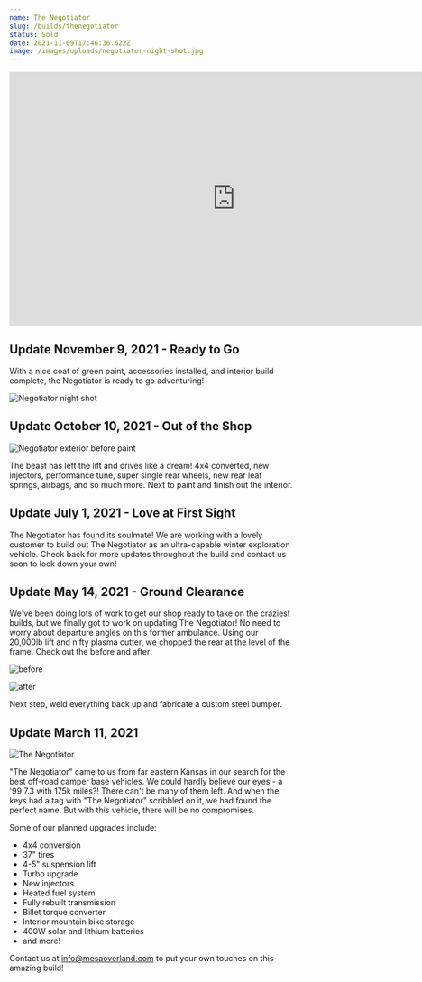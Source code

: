 ```yaml
---
name: The Negotiator
slug: /builds/thenegotiator
status: Sold
date: 2021-11-09T17:46:36.622Z
image: /images/uploads/negotiator-night-shot.jpg
---
```

<iframe width="800" height="450" src="https://www.youtube.com/embed/uET6dbB1_Lo?controls=0" title="YouTube video player" frameborder="0" allow="accelerometer; autoplay; clipboard-write; encrypted-media; gyroscope; picture-in-picture" allowfullscreen></iframe>

## Update November 9, 2021 - Ready to Go
With a nice coat of green paint, accessories installed, and interior build complete, the Negotiator is ready to go adventuring!

![Negotiator night shot](/images/uploads/negotiator-night-shot.jpg "Negotiator night shot")

## Update October 10, 2021 - Out of the Shop

![Negotiator exterior before paint](/images/uploads/negotiator-exterior-before-paint.jpg "Negotiator exterior before paint")

The beast has left the lift and drives like a dream! 4x4 converted, new injectors, performance tune, super single rear wheels, new rear leaf springs, airbags, and so much more. Next to paint and finish out the interior.

## Update July 1, 2021 - Love at First Sight

The Negotiator has found its soulmate! We are working with a lovely customer to build out The Negotiator as an ultra-capable winter exploration vehicle. Check back for more updates throughout the build and contact us soon to lock down your own!

## Update May 14, 2021 - Ground Clearance

We've been doing lots of work to get our shop ready to take on the craziest builds, but we finally got to work on updating The Negotiator! No need to worry about departure angles on this former ambulance. Using our 20,000lb lift and nifty plasma cutter, we chopped the rear at the level of the frame. Check out the before and after:

![before](/images/uploads/negotiator-back-chop-before.jpg)

![after](/images/uploads/negotiator-back-chop-after.jpeg)

Next step, weld everything back up and fabricate a custom steel bumper.

## Update March 11, 2021

![The Negotiator](/images/uploads/negotiator.jpg "The Negotiator")

"The Negotiator" came to us from far eastern Kansas in our search for the best off-road camper base vehicles. We could hardly believe our eyes - a '99 7.3 with 175k miles?! There can't be many of them left. And when the keys had a tag with "The Negotiator" scribbled on it, we had found the perfect name. But with this vehicle, there will be no compromises.

Some of our planned upgrades include:

* 4x4 conversion
* 37" tires
* 4-5" suspension lift
* Turbo upgrade
* New injectors
* Heated fuel system
* Fully rebuilt transmission
* Billet torque converter
* Interior mountain bike storage
* 400W solar and lithium batteries
* and more!

Contact us at info@mesaoverland.com to put your own touches on this amazing build!